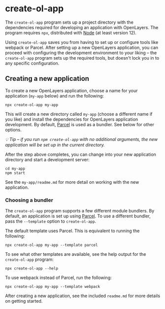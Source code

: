 # create-ol-app

The `create-ol-app` program sets up a project directory with the dependencies required for developing an application with OpenLayers.  The program requires `npx`, distributed with [Node](https://nodejs.org/) (at least version 12).

Using `create-ol-app` saves you from having to set up or configure tools like webpack or Parcel.  After setting up a new OpenLayers application, you can proceed with configuring the development environment to your liking – the `create-ol-app` program sets up the required tools, but doesn't lock you in to any specific configuration.

## Creating a new application

To create a new OpenLayers application, choose a name for your application (`my-app` below) and run the following:

    npx create-ol-app my-app

This will create a new directory called `my-app` (choose a different name if you like) and install the dependencies for OpenLayers application development.  By default, [Parcel](https://www.npmjs.com/package/parcel) is used as a bundler.  See below for other options.

*💡 Tip – if you run `npm create-ol-app` with no additional arguments, the new application will be set up in the current directory.*

After the step above completes, you can change into your new application directory and start a development server:

    cd my-app
    npm start

See the `my-app/readme.md` for more detail on working with the new application.

### Choosing a bundler

The `create-ol-app` program supports a few different module bundlers.  By default, an application is set up using [Parcel](https://www.npmjs.com/package/parcel).  To use a different bundler, pass the `--template` option to `create-ol-app`.

The default template uses Parcel.  This is equivalent to running the following:

    npx create-ol-app my-app --template parcel

To see what other templates are available, see the help output for the `create-ol-app` program:

    npx create-ol-app --help

To use webpack instead of Parcel, run the following:

    npx create-ol-app my-app --template webpack

After creating a new application, see the included `readme.md` for more details on getting started.
